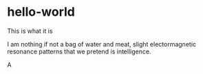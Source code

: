 # hello-world
This is what it is

I am nothing if not a bag of water and meat, slight electormagnetic resonance patterns that we pretend is intelligence. 

A
